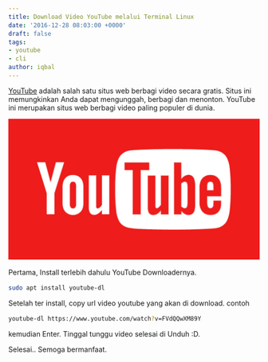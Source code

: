 ```yaml
---
title: Download Video YouTube melalui Terminal Linux
date: '2016-12-28 08:03:00 +0000'
draft: false
tags:
- youtube
- cli
author: iqbal
---
```


[YouTube](https://youtube.com) adalah salah satu situs web berbagi video secara gratis. Situs ini memungkinkan Anda dapat mengunggah, berbagi dan menonton. YouTube ini merupakan situs web berbagi video paling populer di dunia.

![YouTube](/assets/images/images-old/2016/youtube.png)

Pertama, Install terlebih dahulu YouTube Downloadernya.

```bash
sudo apt install youtube-dl
```
Setelah ter install, copy url video youtube yang akan di download. contoh

```bash
youtube-dl https://www.youtube.com/watch?v=FVdQQwXM89Y
```

kemudian Enter. Tinggal tunggu video selesai di Unduh :D.

Selesai..
Semoga bermanfaat.
